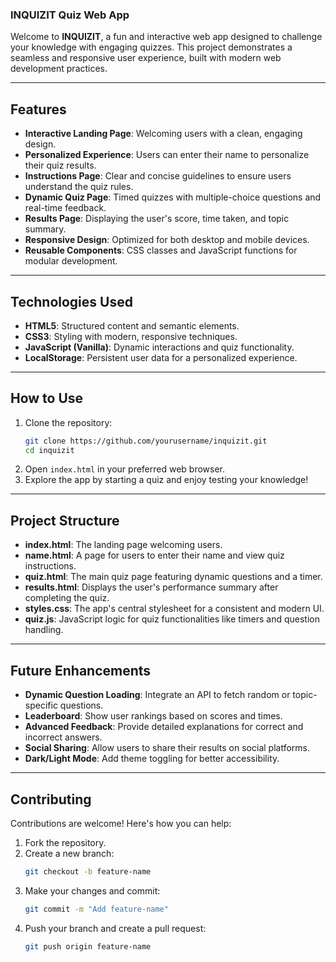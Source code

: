 ### INQUIZIT Quiz Web App

Welcome to **INQUIZIT**, a fun and interactive web app designed to challenge your knowledge with engaging quizzes. This project demonstrates a seamless and responsive user experience, built with modern web development practices.

---

## **Features**

- **Interactive Landing Page**: Welcoming users with a clean, engaging design.
- **Personalized Experience**: Users can enter their name to personalize their quiz results.
- **Instructions Page**: Clear and concise guidelines to ensure users understand the quiz rules.
- **Dynamic Quiz Page**: Timed quizzes with multiple-choice questions and real-time feedback.
- **Results Page**: Displaying the user's score, time taken, and topic summary.
- **Responsive Design**: Optimized for both desktop and mobile devices.
- **Reusable Components**: CSS classes and JavaScript functions for modular development.

---

##  **Technologies Used**

- **HTML5**: Structured content and semantic elements.
- **CSS3**: Styling with modern, responsive techniques.
- **JavaScript (Vanilla)**: Dynamic interactions and quiz functionality.
- **LocalStorage**: Persistent user data for a personalized experience.

---

##  **How to Use**

1. Clone the repository:
   ```bash
   git clone https://github.com/yourusername/inquizit.git
   cd inquizit
   ```
2. Open `index.html` in your preferred web browser.
3. Explore the app by starting a quiz and enjoy testing your knowledge!

---

##  **Project Structure**

- **index.html**: The landing page welcoming users.
- **name.html**: A page for users to enter their name and view quiz instructions.
- **quiz.html**: The main quiz page featuring dynamic questions and a timer.
- **results.html**: Displays the user's performance summary after completing the quiz.
- **styles.css**: The app's central stylesheet for a consistent and modern UI.
- **quiz.js**: JavaScript logic for quiz functionalities like timers and question handling.

---

##  **Future Enhancements**

- **Dynamic Question Loading**: Integrate an API to fetch random or topic-specific questions.
- **Leaderboard**: Show user rankings based on scores and times.
- **Advanced Feedback**: Provide detailed explanations for correct and incorrect answers.
- **Social Sharing**: Allow users to share their results on social platforms.
- **Dark/Light Mode**: Add theme toggling for better accessibility.

---

##  **Contributing**

Contributions are welcome! Here's how you can help:

1. Fork the repository.
2. Create a new branch:
   ```bash
   git checkout -b feature-name
   ```
3. Make your changes and commit:
   ```bash
   git commit -m "Add feature-name"
   ```
4. Push your branch and create a pull request:
   ```bash
   git push origin feature-name
   ```
